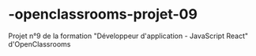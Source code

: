 # -openclassrooms-projet-09
Projet n°9 de la formation "Développeur d'application - JavaScript React" d'OpenClassrooms 
